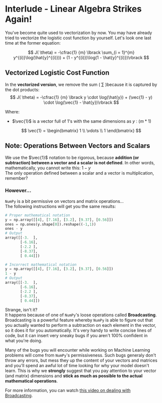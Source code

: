 # Interlude - Linear Algebra Strikes Again!
You've become quite used to vectorization by now. You may have already tried to vectorize the logistic cost function by yourself. Let's look one last time at the former equation:

$$
J( \theta) = -\cfrac{1} {m} \lbrack \sum_{i = 1}^{m} y^{(i)}\log(\hat{y}^{(i)})) + (1 - y^{(i)})\log(1 - \hat{y}^{(i)})\rbrack
$$

## Vectorized Logistic Cost Function

In the **vectorized version**, we remove the sum ( $\sum$ )because it is captured by the dot products:
$$
J( \theta) = -\cfrac{1} {m} \lbrack y \cdot \log(\hat{y}) + (\vec{1} - y) \cdot \log(\vec{1} - \hat{y})\rbrack
$$

Where: 
- $\vec{1}$ is a vector full of $1$'s with the same dimensions as $y$ : $(m * 1)$  

$$
\vec{1} = \begin{bmatrix}
    1 \\
    \vdots \\
    1
\end{bmatrix}
$$

## Note: Operations Between Vectors and Scalars 

We use the $\vec{1}$ notation to be rigorous, because **addition (or subtraction) between a vector and a scalar is not defined**. In other words, mathematically, you cannot write this: $1 - y$  
The only operation defined between a scalar and a vector is multiplication, remember?  

### However...
`NumPy` is a bit permissive on vectors and matrix operations...  
The following instructions will get you the same results:
```python
# Proper mathematical notation
y = np.array([[4], [7.16], [3.2], [9.37], [0.56]])
ones = np.ones(y.shape[0]).reshape((-1,1))
ones - y
# Output
array([[-3.  ],
       [-6.16],
       [-2.2 ],
       [-8.37],
       [ 0.44]])

# Incorrect mathematical notation
y = np.array([[4], [7.16], [3.2], [9.37], [0.56]])
1 - y
# Output
array([[-3.  ],
       [-6.16],
       [-2.2 ],
       [-8.37],
       [ 0.44]])
```
Strange, isn't it?  
It happens because of one of `NumPy`'s loose operations called **Broadcasting**. Broadcasting is a powerful feature whereby `NumPy` is able to figure out that you actually wanted to perform a subtraction on each element in the vector, so it does it for you automatically. It's very handy to write concise lines of code, but it can insert very sneaky bugs if you aren't 100% confident in what you're doing. 

Many of the bugs you will encounter while working on Machine Learning problems will come from `NumPy`'s permissiveness. 
Such bugs generaly don't throw any errors, but mess they up the content of your vectors and matrices and you'll spend an awful lot of time looking for why your model doesn't learn. This is why we **strongly** suggest that you pay attention to your vector (and matrix) dimensions and **stick as much as possible to the actual mathematical operations**.  

For more information, you can watch [this video on dealing with Broadcasting](https://www.youtube.com/watch?v=V2QlTmh6P2Y&t=213s).